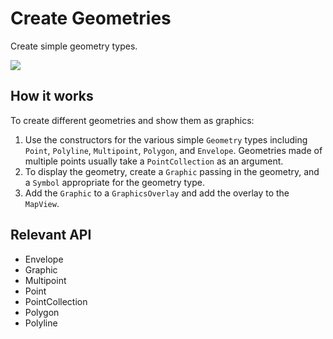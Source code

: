 <h1>Create Geometries</h2>

<p>Create simple geometry types.</p>

<p><img src="CreateGeometries.png"/></p>

<h2>How it works</h2>
<p>To create different geometries and show them as graphics:</p>
<ol>
  <li>Use the constructors for the various simple <code>Geometry</code> types including <code>Point</code>, 
  <code>Polyline</code>, <code>Multipoint</code>, <code>Polygon</code>, and <code>Envelope</code>. Geometries made 
  of multiple points usually take a <code>PointCollection</code> as an argument.</li>
  <li>To display the geometry, create a <code>Graphic</code> passing in the geometry, and a <code>Symbol</code> 
  appropriate for the geometry type.</li>
  <li>Add the <code>Graphic</code> to a <code>GraphicsOverlay</code> and add the overlay to the 
  <code>MapView</code>.</li>
</ol>

<h2>Relevant API</h2>  
<ul>
<li>Envelope</li>
<li>Graphic</li>
<li>Multipoint</li>
<li>Point</li>
<li>PointCollection</li>
<li>Polygon</li>
<li>Polyline</li>
</ul>
